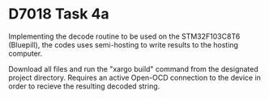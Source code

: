 # D7018 Task 4a

Implementing the decode routine to be used on the  STM32F103C8T6 (Bluepill), the codes uses semi-hosting to write results to the hosting computer.

Download all files and run the "xargo build" command from the designated project directory. Requires an active Open-OCD connection to the device in order to recieve the resulting decoded string.
